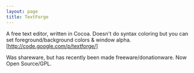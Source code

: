 ```yaml
---
layout: page
title: TextForge
---
```




A free text editor, written in Cocoa. Doesn't do syntax coloring but you can set foreground/background colors & window alpha. [http://code.google.com/p/textforge/]

Was shareware, but has recently been made freeware/donationware. Now Open Source/GPL.
